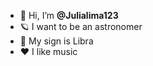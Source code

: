 - 👋 Hi, I’m **@Julialima123**
- 🪐 I want to be an astronomer
- 💫 My sign is Libra
- ♥︎ I like music

<!---
Julialima123/Julialima123 is a ✨ special ✨ repository because its `README.md` (this file) appears on your GitHub profile.
You can click the Preview link to take a look at your changes.
--->
